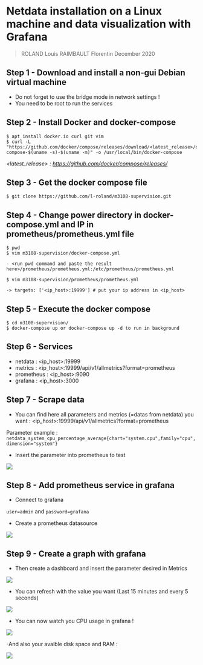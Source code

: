 # Netdata installation on a Linux machine and data visualization with Grafana

> ROLAND Louis
> RAIMBAULT Florentin
> December 2020

## Step 1 - Download and install a non-gui Debian virtual machine 

- Do not forget to use the bridge mode in network settings ! 
- You need to be root to run the services

## Step 2 - Install Docker and docker-compose

```
$ apt install docker.io curl git vim
$ curl -L "https://github.com/docker/compose/releases/download/<latest_release>/docker-compose-$(uname -s)-$(uname -m)" -o /usr/local/bin/docker-compose
```

*<latest_release> : https://github.com/docker/compose/releases/*

## Step 3 - Get the docker compose file

```
$ git clone https://github.com/l-roland/m3108-supervision.git
```

## Step 4 - Change power directory in docker-compose.yml and IP in prometheus/prometheus.yml file

```
$ pwd
$ vim m3108-supervision/docker-compose.yml

- <run pwd command and paste the result here>/prometheus/prometheus.yml:/etc/prometheus/prometheus.yml
```

```
$ vim m3108-supervision/prometheus/prometheus.yml

-> targets: ['<ip_host>:19999'] # put your ip address in <ip_host>
```

## Step 5 - Execute the docker compose

```
$ cd m3108-supervision/
$ docker-compose up or docker-compose up -d to run in background
```

## Step 6 - Services

- netdata : <ip_host>:19999
- metrics : <ip_host>:19999/api/v1/allmetrics?format=prometheus
- prometheus : <ip_host>:9090
- grafana : <ip_host>:3000

## Step 7 - Scrape data

- You can find here all parameters and metrics (=datas from netdata) you want : <ip_host>:19999/api/v1/allmetrics?format=prometheus

Parameter example : ```netdata_system_cpu_percentage_average{chart="system.cpu",family="cpu",dimension="system"}```

- Insert the parameter into prometheus to test

![](https://i.imgur.com/bsBU0d4.png)

## Step 8 - Add prometheus service in grafana

- Connect to grafana

```user=admin``` and ```password=grafana```

- Create a prometheus datasource

![](https://i.imgur.com/MSlxMPr.png)

## Step 9 - Create a graph with grafana

- Then create a dashboard and insert the parameter desired in Metrics

![](https://i.imgur.com/BX4NUVI.png)

- You can refresh with the value you want (Last 15 minutes and every 5 seconds)

![](https://i.imgur.com/FZo3uRQ.png)

- You can now watch you CPU usage in grafana !

![](https://i.imgur.com/UwN5vet.png)

-And also your avaible disk space and RAM : 

![](https://imgur.com/8sDC0V8.png)
